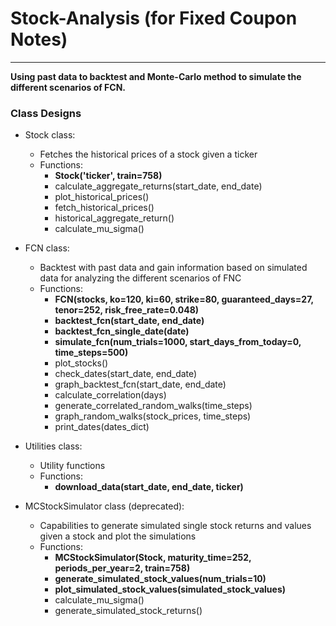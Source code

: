 # Stock-Analysis (for Fixed Coupon Notes)
---
**Using past data to backtest and Monte-Carlo method to simulate the different scenarios of FCN.**
### Class Designs
 - Stock class:
   - Fetches the historical prices of a stock given a ticker 
   - Functions:
     - **Stock('ticker', train=758)**
     - calculate_aggregate_returns(start_date, end_date)
     - plot_historical_prices()
     - fetch_historical_prices()
     - historical_aggregate_return()
     - calculate_mu_sigma()

 - FCN class:
   - Backtest with past data and gain information based on simulated data for analyzing the different scenarios of FNC
   - Functions:
      - **FCN(stocks, ko=120, ki=60, strike=80, guaranteed_days=27, tenor=252, risk_free_rate=0.048)**
      - **backtest_fcn(start_date, end_date)**
      - **backtest_fcn_single_date(date)**
      - **simulate_fcn(num_trials=1000, start_days_from_today=0, time_steps=500)**
      - plot_stocks()
      - check_dates(start_date, end_date)
      - graph_backtest_fcn(start_date, end_date)
      - calculate_correlation(days)
      - generate_correlated_random_walks(time_steps)
      - graph_random_walks(stock_prices, time_steps)
      - print_dates(dates_dict)

 - Utilities class:
   - Utility functions
   - Functions:
     - **download_data(start_date, end_date, ticker)**

 - MCStockSimulator class (deprecated):
   - Capabilities to generate simulated single stock returns and values given a stock and plot the simulations
   - Functions:
     - **MCStockSimulator(Stock, maturity_time=252, periods_per_year=2, train=758)**
     - **generate_simulated_stock_values(num_trials=10)**
     - **plot_simulated_stock_values(simulated_stock_values)**
     - calculate_mu_sigma()
     - generate_simulated_stock_returns()
